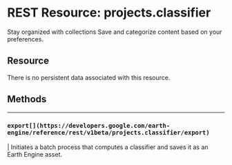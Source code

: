  
#  REST Resource: projects.classifier 
Stay organized with collections  Save and categorize content based on your preferences. 
## Resource
There is no persistent data associated with this resource.
## Methods  
---  
### `export[](https://developers.google.com/earth-engine/reference/rest/v1beta/projects.classifier/export)`
|  Initiates a batch process that computes a classifier and saves it as an Earth Engine asset.  

